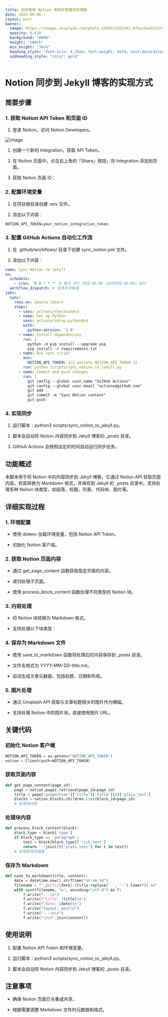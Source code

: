 ```yaml
---
title: 如何使用 Notion 来同步管理你的博客
date: 2025-09-06
layout: post
banner:
  image: https://images.unsplash.com/photo-1569713201942-bfbecbad1b23?crop=entropy&cs=tinysrgb&fit=max&fm=jpg&ixid=M3w2OTIwMzJ8MHwxfHJhbmRvbXx8fHx8fHx8fDE3NTcxOTcwMjB8&ixlib=rb-4.1.0&q=80&w=1080
  opacity: 0.618
  background: "#000"
  height: "100vh"
  min_height: "38vh"
  heading_style: "font-size: 4.25em; font-weight: bold; text-decoration: underline"
  subheading_style: "color: gold"
---
```


# Notion 同步到 Jekyll 博客的实现方式

## 简要步骤

### 1. 获取 Notion API Token 和页面 ID

1. 登录 Notion，访问 Notion Developers。

![image](https://prod-files-secure.s3.us-west-2.amazonaws.com/a7a0cc5a-89b9-4cda-8686-1fba0ca52f40/d19c1afe-dea5-4312-9333-786b0ba83054/image.png?X-Amz-Algorithm=AWS4-HMAC-SHA256&X-Amz-Content-Sha256=UNSIGNED-PAYLOAD&X-Amz-Credential=ASIAZI2LB466R4QKQTVK%2F20250906%2Fus-west-2%2Fs3%2Faws4_request&X-Amz-Date=20250906T221700Z&X-Amz-Expires=3600&X-Amz-Security-Token=IQoJb3JpZ2luX2VjEC0aCXVzLXdlc3QtMiJIMEYCIQDRlsUdHEBU2UJ%2FzFMsEtvHDbj4miTf5Q4oGKhhJN6jFwIhAJ7dyYiENjGHf0zJ%2FvPm4n77AXcxtKgI5EqP7lmUDE6iKogECJb%2F%2F%2F%2F%2F%2F%2F%2F%2F%2FwEQABoMNjM3NDIzMTgzODA1Igxue1tO%2FnfZ%2BeONqisq3ANbp4lAjc5KOrEG0OpG9HIhZm2glWAGO51yXADKSyrLgc5bQqfe%2FYccwBpQ0%2BSxQmJ4tRiqHYYUvrcG1%2FICVL6O63Q8aRJWNTv%2FOCrp6x%2FtqFZXjkJuwUq2IRNkqWk9GShyC2oRuF8zCKmy%2FhUhVkwUKnUw4MRdrBbiJcxS8GaqblshkYxmAC1DasTQXj6eBWS27e5e%2FWlmK0cfmvKqC8T3wzKLagD4KXnoFcB%2B50IareS6%2BrStQHUhICtZw2On99H0xn5BZ54YVOuidKObu4YNkpo%2FGX3MfR9DX5H5NWUD3ydgQnuEUGYX%2FcQErznu5WF9L90CeZkSjauGL%2FetupFCsx8m1hoBkK%2FOG5i1F0SqlmY7miXTEGpunsXAZgS%2F6t%2Bcwnes0GHgB1hCxz3%2BJB%2F%2F2cjWvERwVVTe5tS4uRyQO98P5oXN9rN9d4H1yaiZgwORkO6HQpWqo%2F4p7%2F9EfWgqTjA2aQnRhs%2FL1LFEuEHu4AbGssVS87MKN5wr2Jy711thulDxdUu7siQ08GYjd4gaPgTJMG5VvnUbZkNTJrw1qhFwf0IKspZLPN2SrhYf%2FVy1QEoFhgr09nd8p7c3k0lvP2k3VHTG7elIqlyZNPtTqopfV5diVX8iJ1F1XDCfxPLFBjqkAVGsO8gyUm4r5kgXrOwWHTvE4t8fwccijM6%2BR77UjDiz9fs0gB%2BvkbUkSAgPCXoKCHTeTy%2FYSNZdftuUgwEahLXvwvB25t7ANuo%2F3csU5r5N9j%2BcbqWnkYISjtuD9X5INYuSM2AV4LdhiWDXjaYpiUnvX9W7xDaW7d4%2Bmdm4lUB19TTAQyM5mGBig1bSOLKzZB0QeaYJRFfmeHqnkWVVrCWShgYA&X-Amz-Signature=2f39b70be44b72e9ce98eb0a0caf5057bcdb9c5f588d6230c263fe2588e3296a&X-Amz-SignedHeaders=host&x-amz-checksum-mode=ENABLED&x-id=GetObject)

1. 创建一个新的 Integration，获取 API Token。

1. 在 Notion 页面中，点击右上角的「Share」按钮，将 Integration 添加到页面。

1. 获取 Notion 页面 ID：


### 2. 配置环境变量

1. 在项目根目录创建 .env 文件。

1. 添加以下内容：

```javascript
NOTION_API_TOKEN=your_notion_integration_token
```

### 3. 配置 GitHub Actions 自动化工作流

1. 在 .github/workflows/ 目录下创建 sync_notion.yml 文件。

1. 添加以下内容：

```yaml
name: Sync Notion to Jekyll
on:
  schedule:
    - cron: '0 0 * * *' # 每天 UTC 时间 00:00（北京时间 08:00）运行
  workflow_dispatch: # 支持手动触发
jobs:
  sync:
    runs-on: ubuntu-latest
    steps:
      - uses: actions/checkout@v3
      - name: Set up Python
        uses: actions/setup-python@v4
        with:
          python-version: '3.9'
      - name: Install dependencies
        run: |
          python -m pip install --upgrade pip
          pip install -r requirements.txt
      - name: Run sync script
        env:
          NOTION_API_TOKEN: ${{ secrets.NOTION_API_TOKEN }}
        run: python scripts/sync_notion_to_jekyll.py
      - name: Commit and push changes
        run: |
          git config --global user.name "GitHub Actions"
          git config --global user.email "actions@github.com"
          git add .
          git commit -m "Sync Notion content"
          git push
```

### 4. 实现同步

1. 运行脚本：python3 scripts/sync_notion_to_jekyll.py。

1. 脚本会自动将 Notion 内容同步到 Jekyll 博客的 _posts 目录。

1. GitHub Actions 会按照设定的时间自动运行同步任务。

## 功能概述

本脚本用于将 Notion 中的内容同步到 Jekyll 博客。它通过 Notion API 获取页面内容，将其转换为 Markdown 格式，并保存到 Jekyll 的 _posts 目录中。支持处理多种 Notion 块类型，如段落、标题、列表、代码块、图片等。

## 详细实现过程

### 1. 环境配置

- 使用 dotenv 加载环境变量，包括 Notion API Token。

- 初始化 Notion 客户端。

### 2. 获取 Notion 页面内容

- 通过 get_page_content 函数获取指定页面的内容。

- 递归处理子页面。

- 使用 process_block_content 函数处理不同类型的 Notion 块。

### 3. 内容处理

- 将 Notion 块转换为 Markdown 格式。

- 支持处理以下块类型：


### 4. 保存为 Markdown 文件

- 使用 save_to_markdown 函数将处理后的内容保存到 _posts 目录。

- 文件名格式为 YYYY-MM-DD-title.md。

- 自动生成文章元数据，包括标题、日期和布局。

### 5. 图片处理

- 通过 Unsplash API 获取与文章标题相关的图片作为横幅。

- 支持处理 Notion 中的图片块，直接使用图片 URL。

## 关键代码

### 初始化 Notion 客户端

```python
NOTION_API_TOKEN = os.getenv("NOTION_API_TOKEN")
notion = Client(auth=NOTION_API_TOKEN)
```

### 获取页面内容

```python
def get_page_content(page_id):
    page = notion.pages.retrieve(page_id=page_id)
    title = page['properties']['title']['title'][0]['plain_text']
    blocks = notion.blocks.children.list(block_id=page_id)
    # 处理块内容
```

### 处理块内容

```python
def process_block_content(block):
    block_type = block['type']
    if block_type == 'paragraph':
        text = block[block_type]['rich_text']
        return ''.join([t['plain_text'] for t in text])
    # 处理其他块类型
```

### 保存为 Markdown

```python
def save_to_markdown(title, content):
    date = datetime.now().strftime("%Y-%m-%d")
    filename = f"_posts/{date}-{title.replace(' ', '-').lower()}.md"
    with open(filename, "w", encoding="utf-8") as f:
        f.write("---\n")
        f.write(f"title: {title}\n")
        f.write(f"date: {date}\n")
        f.write("layout: post\n")
        f.write("---\n\n")
        f.write("\n\n".join(content))
```

## 使用说明

1. 配置 Notion API Token 和环境变量。

1. 运行脚本：python3 scripts/sync_notion_to_jekyll.py。

1. 脚本会自动将 Notion 内容同步到 Jekyll 博客的 _posts 目录。

## 注意事项

- 确保 Notion 页面已与集成共享。

- 根据需要调整 Markdown 文件的元数据和格式。